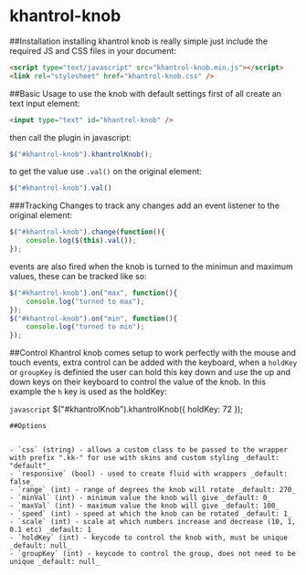 khantrol-knob
=============



##Installation
installing khantrol knob is really simple just include the required JS and CSS files in your document:

```html
<script type="text/javascript" src="khantrol-knob.min.js"></script>
<link rel="stylesheet" href="khantrol-knob.css" />
```

##Basic Usage
to use the knob with default settings first of all create an text input element: 
```html
<input type="text" id="khantrol-knob" />
```

then call the plugin in javascript:
```javascript
$("#khantrol-knob").khantrolKnob();
```
to get the value use `.val()` on the original element: 
```javascript
$("#khantrol-knob").val()
```

###Tracking Changes
to track any changes add an event listener to the original element:
```javascript
$("#khantrol-knob").change(function(){
	console.log($(this).val());
});
```
events are also fired when the knob is turned to the minimun and maximum values, these can be tracked like so:
```javascript
$("#khantrol-knob").on("max", function(){
	console.log("turned to max");
});
$("#khantrol-knob").on("min", function(){
	console.log("turned to min");
});
```

##Control
Khantrol knob comes setup to work perfectly with the mouse and touch events, extra control can be added with the keyboard, when a `holdKey` or `groupKey` is definied the user can hold this key down and use the up and down keys on their keyboard to control the value of the knob. In this example the `h` key is used as the holdKey:

```javascript```
$("#khantrolKnob").khantrolKnob({
	holdKey: 72
});
```
##Options


- `css` (string) - allows a custom class to be passed to the wrapper with prefix ".kk-" for use with skins and custom styling _default: "default"_
- `responsive` (bool) - used to create fluid with wrappers _default: false_
- `range` (int) - range of degrees the knob will rotate _default: 270_
- `minVal` (int) - minimum value the knob will give _default: 0_
- `maxVal` (int) - maximum value the knob will give _default: 100_
- `speed` (int) - speed at which the knob can be rotated _default: 1_
- `scale` (int) - scale at which numbers increase and decrease (10, 1, 0.1 etc) _default: 1_
- `holdKey` (int) - keycode to control the knob with, must be unique _default: null_
- `groupKey` (int) - keycode to control the group, does not need to be unique _default: null_